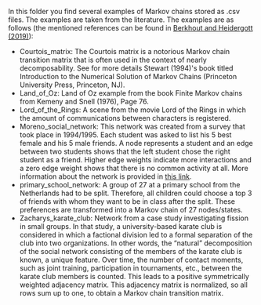 In this folder you find several examples of Markov chains stored as .csv files. The examples are taken from the literature. The examples are as follows (the mentioned references can be found in [Berkhout and Heidergott (2019)](https://research.vu.nl/ws/portalfiles/portal/104470560/Analysis_of_Markov_influence_graphs.pdf)):

- Courtois_matrix: The Courtois matrix is a notorious Markov chain transition matrix that is often used in the context of nearly decomposability. See for more details Stewart (1994)'s book titled Introduction to the Numerical Solution of Markov Chains (Princeton University Press, Princeton, NJ).
- Land_of_Oz: Land of Oz example from the book Finite Markov chains from Kemeny and Snell (1976), Page 76.
- Lord_of_the_Rings: A scene from the movie Lord of the Rings in which the amount of communications between characters is registered.
- Moreno_social_network: This network was created from a survey that took place in 1994/1995. Each student was asked to list his 5 best female and his 5 male friends. A node represents a student and an edge between two students shows that the left student chose the right student as a friend. Higher edge weights indicate more interactions and a zero edge weight shows that there is no common activity at all. More information about the network is provided in [this link](http://konect.uni-koblenz.de/networks/moreno_health).
- primary_school_network: A group of 27 at a primary school from the Netherlands had to be split. Therefore, all children could choose a top 3 of friends with whom they want to be in class after the split. These preferences are transformed into a Markov chain of 27 nodes/states.
- Zacharys_karate_club: Network from a case study investigating fission in small groups. In that study, a university-based karate club is considered in which a factional division led to a formal separation of the club into two organizations. In other words, the “natural” decomposition of the social network consisting of the members of the karate club is known, a unique feature. Over time, the number of contact moments, such as joint training, participation in tournaments, etc., between the karate club members is counted. This leads to a positive symmetrically weighted adjacency matrix. This adjacency matrix is normalized, so all rows sum up to one, to obtain a Markov chain transition matrix. 
